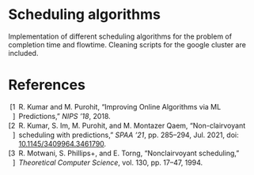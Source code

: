 # Scheduling algorithms
Implementation of different scheduling algorithms for the problem of completion time and flowtime. Cleaning scripts for the google cluster are included.  
# References
<div class="csl-bib-body" style="line-height: 1.35; ">
  <div class="csl-entry" style="clear: left; ">
    <div class="csl-left-margin" style="float: left; padding-right: 0.5em;text-align: right; width: 1em;">[1]</div><div class="csl-right-inline" style="margin: 0 .4em 0 1.5em;">R. Kumar and M. Purohit, “Improving Online Algorithms via ML Predictions,” <i>NIPS ’18</i>, 2018.</div>
  </div>
  <span class="Z3988" title="url_ver=Z39.88-2004&amp;ctx_ver=Z39.88-2004&amp;rfr_id=info%3Asid%2Fzotero.org%3A2&amp;rft_val_fmt=info%3Aofi%2Ffmt%3Akev%3Amtx%3Ajournal&amp;rft.genre=article&amp;rft.atitle=Improving%20Online%20Algorithms%20via%20ML%20Predictions&amp;rft.jtitle=NIPS%20'18&amp;rft.aufirst=Ravi&amp;rft.aulast=Kumar&amp;rft.au=Ravi%20Kumar&amp;rft.au=Manish%20Purohit&amp;rft.date=2018"></span>
  <div class="csl-entry" style="clear: left; ">
    <div class="csl-left-margin" style="float: left; padding-right: 0.5em;text-align: right; width: 1em;">[2]</div><div class="csl-right-inline" style="margin: 0 .4em 0 1.5em;">R. Kumar, S. Im, M. Purohit, and M. Montazer Qaem, “Non-clairvoyant scheduling with predictions,” <i>SPAA ’21</i>, pp. 285–294, Jul. 2021, doi: <a href="https://doi.org/10.1145/3409964.3461790">10.1145/3409964.3461790</a>.</div>
  </div>
  <span class="Z3988" title="url_ver=Z39.88-2004&amp;ctx_ver=Z39.88-2004&amp;rfr_id=info%3Asid%2Fzotero.org%3A2&amp;rft_id=info%3Adoi%2F10.1145%2F3409964.3461790&amp;rft_val_fmt=info%3Aofi%2Ffmt%3Akev%3Amtx%3Ajournal&amp;rft.genre=article&amp;rft.atitle=Non-clairvoyant%20scheduling%20with%20predictions&amp;rft.jtitle=SPAA%20'21&amp;rft.aufirst=Ravi&amp;rft.aulast=Kumar&amp;rft.au=Ravi%20Kumar&amp;rft.au=Sungjin%20Im&amp;rft.au=Manish%20Purohit&amp;rft.au=Mahshid%20Montazer%20Qaem&amp;rft.date=2021-07-06&amp;rft.pages=285-294&amp;rft.spage=285&amp;rft.epage=294&amp;rft.issn=23294957"></span>
  <div class="csl-entry" style="clear: left; ">
    <div class="csl-left-margin" style="float: left; padding-right: 0.5em;text-align: right; width: 1em;">[3]</div><div class="csl-right-inline" style="margin: 0 .4em 0 1.5em;">R. Motwani, S. Phillips+, and E. Torng, “Nonclairvoyant scheduling,” <i>Theoretical Computer Science</i>, vol. 130, pp. 17–47, 1994.</div>
  </div>
  <span class="Z3988" title="url_ver=Z39.88-2004&amp;ctx_ver=Z39.88-2004&amp;rfr_id=info%3Asid%2Fzotero.org%3A2&amp;rft_val_fmt=info%3Aofi%2Ffmt%3Akev%3Amtx%3Ajournal&amp;rft.genre=article&amp;rft.atitle=Nonclairvoyant%20scheduling&amp;rft.jtitle=Theoretical%20Computer%20Science&amp;rft.volume=130&amp;rft.aufirst=Rajeev&amp;rft.aulast=Motwani&amp;rft.au=Rajeev%20Motwani&amp;rft.au=Steven%20Phillips%2B&amp;rft.au=Eric%20Torng&amp;rft.date=1994&amp;rft.pages=17-47&amp;rft.spage=17&amp;rft.epage=47"></span>
</div>
